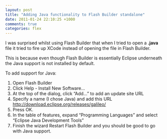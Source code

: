 ```yaml
---
layout: post
title: "Adding Java functionality to Flash Builder standalone"
date: 2011-01-24 22:10:25 +1000
comments: true
categories: flex
---
```

I was surprised whilst using Flash Builder that when I tried to open a **.java** file it tried to fire up XCode instead of opening the file in Flash Builder.

This is because even though Flash Builder is essentially Eclipse underneath the Java support is not installed by default.

To add support for Java:

1.  Open Flash Builder
2.  Click Help - Install New Software…
3.  At the top of the dialog, click “Add…” to add an update site URL
4.  Specify a name (I chose Java) and add this URL http://download.eclipse.org/releases/galileo/
5.  Press OK.
6.  In the table of features, expand “Programming Languages” and select “Eclipse Java Development Tools”
7.  Finish the wizard Restart Flash Builder and you should be good to go with Java support.
